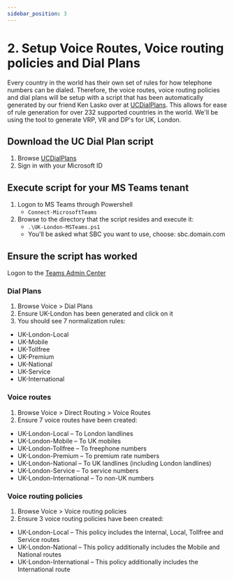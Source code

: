 ```yaml
---
sidebar_position: 3
---
```


# 2. Setup Voice Routes, Voice routing policies and Dial Plans

Every country in the world has their own set of rules for how telephone numbers can be dialed. Therefore, the voice routes, voice routing policies and dial plans will be setup with a script that has been automatically generated by our friend Ken Lasko over at [UCDialPlans](https://www.ucdialplans.com/). This allows for ease of rule generation for over 232 supported countries in the world. We'll be using the tool to generate VRP, VR and DP's for UK, London.

## Download the UC Dial Plan script

1. Browse [UCDialPlans](https://www.ucdialplans.com/)
2. Sign in with your Microsoft ID

## Execute script for your MS Teams tenant

1. Logon to MS Teams through Powershell
    - `Connect-MicrosoftTeams`
2. Browse to the directory that the script resides and execute it:
    - `.\UK-London-MSTeams.ps1`
    - You'll be asked what SBC you want to use, choose: sbc.domain.com

## Ensure the script has worked

Logon to the [Teams Admin Center](https://admin.teams.microsoft.com)

### Dial Plans

1. Browse Voice > Dial Plans
2. Ensure UK-London has been generated and click on it
3. You should see 7 normalization rules:
- UK-London-Local
- UK-Mobile 
- UK-Tollfree 
- UK-Premium 
- UK-National 
- UK-Service 
- UK-International

### Voice routes

1. Browse Voice > Direct Routing > Voice Routes
2. Ensure 7 voice routes have been created:
- UK-London-Local – To London landlines
- UK-London-Mobile – To UK mobiles
- UK-London-Tollfree – To freephone numbers
- UK-London-Premium – To premium rate numbers
- UK-London-National – To UK landlines (including London landlines)
- UK-London-Service – To service numbers
- UK-London-International – To non-UK numbers

### Voice routing policies

1. Browse Voice > Voice routing policies
2. Ensure 3 voice routing policies have been created:
- UK-London-Local – This policy includes the Internal, Local, Tollfree and Service routes
- UK-London-National – This policy additionally includes the Mobile and National routes
- UK-London-International – This policy additionally includes the International route